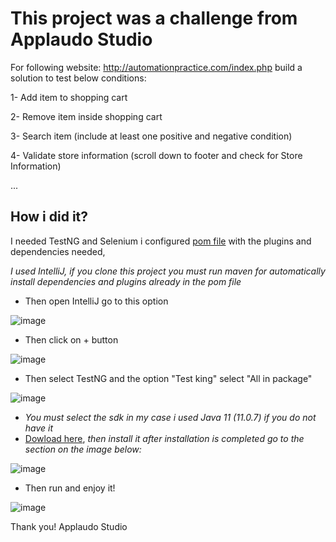 # This project was a challenge from Applaudo Studio

For following website: http://automationpractice.com/index.php build a solution to test below conditions:

1- Add item to shopping cart

2- Remove item inside shopping cart

3- Search item (include at least one positive and negative condition)

4- Validate store information (scroll down to footer and check for Store Information)

...

## How i did it? 

I needed TestNG and Selenium i configured [pom file](/pom.xml) with the plugins and dependencies needed,

*I used IntelliJ, if you clone this project you must run maven for automatically install dependencies and plugins already in the pom file*

* Then open IntelliJ go to this option

![image](https://user-images.githubusercontent.com/47786738/124063522-12ca4380-da01-11eb-9bef-25bdd0e4e997.png)


* Then click on + button 


![image](https://user-images.githubusercontent.com/47786738/124063610-3c836a80-da01-11eb-9046-39256073aefb.png)


* Then select TestNG and the option "Test king" select "All in package"


![image](https://user-images.githubusercontent.com/47786738/124220585-0eb72800-dacc-11eb-800f-1d9d9980c24e.png)



* *You must select the sdk in my case i used Java 11 (11.0.7) if you do not have it* 
* [Dowload here](https://www.oracle.com/java/technologies/javase/jdk11-archive-downloads.html), *then install it after installation is completed go to the section on the image below:*

![image](https://user-images.githubusercontent.com/47786738/124156197-548cd580-da65-11eb-9f0d-29063a4457de.png)


* Then run and enjoy it!


![image](https://user-images.githubusercontent.com/47786738/124220368-c6980580-dacb-11eb-9383-3d824a0bde06.png)




Thank you! Applaudo Studio

